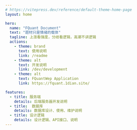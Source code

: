 ```yaml
---
# https://vitepress.dev/reference/default-theme-home-page
layout: home

hero:
  name: "FQuant Document"
  text: "题材只是情绪的载体"
  tagline: 上涨看强度，分歧看逻辑，高潮不讲逻辑
  actions:
    - theme: brand
      text: 使用说明
      link: /readme
    - theme: alt
      text: 开发说明
      link: /dev/development
    - theme: alt
      text: FQuantWep Application
      link: https://fquant.1dian.site/

features:
  - title: 服务端
    details: 后端服务器开发说明
  - title:  数据库
    details: 数据库设计、使用、维护说明
  - title: 设计逻辑
    details: 设计逻辑、API接口、说明
---
```


